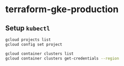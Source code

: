 # terraform-gke-production

## Setup `kubectl`

```bash
gcloud projects list
gcloud config set project

gcloud container clusters list
gcloud container clusters get-credentials --region
```

